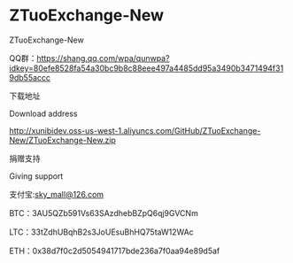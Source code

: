# ZTuoExchange-New
 ZTuoExchange-New
 
QQ群：https://shang.qq.com/wpa/qunwpa?idkey=80efe8528fa54a30bc9b8c88eee497a4485dd95a3490b3471494f319db55accc

下载地址

Download address

http://xunibidev.oss-us-west-1.aliyuncs.com/GitHub/ZTuoExchange-New/ZTuoExchange-New.zip


捐赠支持

Giving support

支付宝:sky_mall@126.com

BTC：3AU5QZb591Vs63SAzdhebBZpQ6qj9GVCNm

LTC：33tZdhUBqhB2s3JoUEsuBhHQ75taW12WAc

ETH：0x38d7f0c2d5054941717bde236a7f0aa94e89d5af
